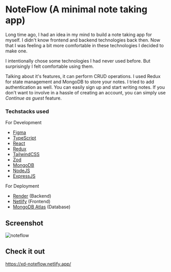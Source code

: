 # NoteFlow (A minimal note taking app)

Long time ago, I had an idea in my mind to build a note taking app for myself. I didn't know frontend and backend technologies back then. Now that I was feeling a bit more comfortable in these technologies I decided to make one. 

I intentionally chose some technologies I had never used before. But surprisingly I felt comfortable using them. 

Talking about it's features, it can perform CRUD operations. I used Redux for state management and MongoDB to store your notes. I tried to add authentication as well. You can easily sign up and start writing notes. If you don't want to involve in a hassle of creating an account, you can simply use *Continue as guest* feature.


### Techstacks used

For Development
- [Figma](https://www.figma.com/)
- [TypeScript](https://www.typescriptlang.org/)
- [React](https://react.dev/)
- [Redux](https://redux.js.org/)
- [TailwindCSS](https://tailwindcss.com/)
- [Zod](https://zod.dev/)
- [MongoDB](https://www.mongodb.com/)
- [NodeJS](https://nodejs.dev/en/learn/)
- [ExpressJS](https://expressjs.com/)

For Deployment
- [Render](https://render.com/) (Backend)
- [Netlify](https://www.netlify.com/) (Frontend)
- [MongoDB Atlas](https://www.mongodb.com/atlas/database) (Database)



## Screenshot 

![noteflow](https://github.com/abh1sh3kk/NoteFlow/assets/46375087/296053c1-d13e-4b8e-baf4-59dc2f64a55c)


## Check it out

https://xd-noteflow.netlify.app/
